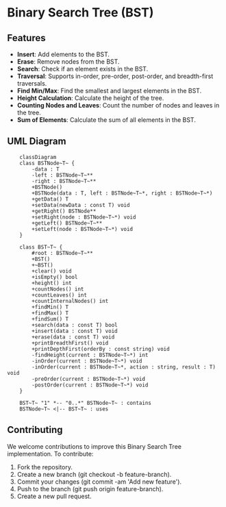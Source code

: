 # Binary Search Tree (BST)

## Features
- **Insert**: Add elements to the BST.
- **Erase**: Remove nodes from the BST.
- **Search**: Check if an element exists in the BST.
- **Traversal**: Supports in-order, pre-order, post-order, and breadth-first traversals.
- **Find Min/Max**: Find the smallest and largest elements in the BST.
- **Height Calculation**: Calculate the height of the tree.
- **Counting Nodes and Leaves**: Count the number of nodes and leaves in the tree.
- **Sum of Elements**: Calculate the sum of all elements in the BST.

## UML Diagram
```mermaid
    classDiagram
    class BSTNode~T~ {
        -data : T
        -left : BSTNode~T~** 
        -right : BSTNode~T~**
        +BSTNode()
        +BSTNode(data : T, left : BSTNode~T~*, right : BSTNode~T~*)
        +getData() T
        +setData(newData : const T) void
        +getRight() BSTNode**
        +setRight(node : BSTNode~T~*) void
        +getLeft() BSTNode~T~**
        +setLeft(node : BSTNode~T~*) void
    }

    class BST~T~ {
        #root : BSTNode~T~**
        +BST()
        +~BST()
        +clear() void
        +isEmpty() bool
        +height() int
        +countNodes() int
        +countLeaves() int
        +countInternalNodes() int
        +findMin() T
        +findMax() T
        +findSum() T
        +search(data : const T) bool
        +insert(data : const T) void
        +erase(data : const T) void
        +printBreadthFirst() void
        +printDepthFirst(orderBy : const string) void
        -findHeight(current : BSTNode~T~*) int
        -inOrder(current : BSTNode~T~*) void
        -inOrder(current : BSTNode~T~*, action : string, result : T) void
        -preOrder(current : BSTNode~T~*) void
        -postOrder(current : BSTNode~T~*) void
    }

    BST~T~ "1" *-- "0..*" BSTNode~T~ : contains
    BSTNode~T~ <|-- BST~T~ : uses
```

## Contributing
We welcome contributions to improve this Binary Search Tree implementation. To contribute:
1. Fork the repository.
2. Create a new branch (git checkout -b feature-branch).
3. Commit your changes (git commit -am 'Add new feature').
4. Push to the branch (git push origin feature-branch).
5. Create a new pull request.